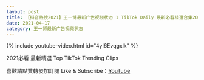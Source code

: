 ```yaml
---
layout: post
title: 【抖音熱搜2021】王一博最新广告视频状态 1 TikTok Daily 最新必看精選合集2021 04 17
date: 2021-04-17
category: 王一博最新广告视频状态
---
```


{% include youtube-video.html id="4yI6Evqgxlk" %}

2021必看 最新精選 Top TikTok Trending Clips

喜歡請點贊轉發加訂閱 Like & Subscribe：[YouTube](https://www.youtube.com/channel/UCAoR7VcanIPd04uEq_GIylA/videos)

